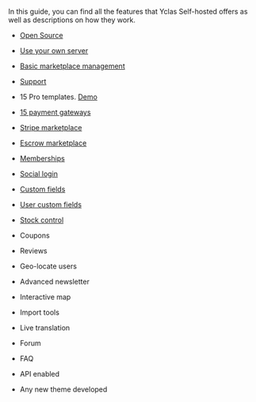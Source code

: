 In this guide, you can find all the features that Yclas Self-hosted offers as well as descriptions on how they work. 

* [Open Source](Features-open-source.md)

* [Use your own server](Features-use-your-own-server.md)

* [Basic marketplace management](Basic-market-management.md)

* [Support](Features-support.md)

- 15 Pro templates.  [Demo](https://yclas.com/domain/demo?theme=olson)

* [15 payment gateways](Features-15-payment-gateways.md)

* [Stripe marketplace](Features-stripe-marketplace.md)

* [Escrow marketplace](Features-escrow-marketplace.md)

* [Memberships](Features-membership.md)

* [Social login](Features-social-login.md)

* [Custom fields](Features-custom-fields.md)

* [User custom fields](User-custom-fields.md)

* [Stock control]()

- Coupons

- Reviews

- Geo-locate users

-  Advanced newsletter

- Interactive map

- Import tools

- Live translation

-  Forum

- FAQ

- API enabled

- Any new theme developed

